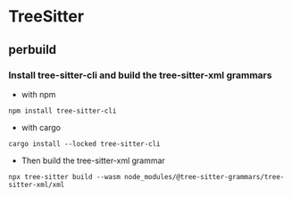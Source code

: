 # TreeSitter

## perbuild

### Install tree-sitter-cli and build the tree-sitter-xml grammars
- with npm
``` shell
npm install tree-sitter-cli
```

- with cargo
``` shell
cargo install --locked tree-sitter-cli
```

- Then build the tree-sitter-xml grammar
``` shell
npx tree-sitter build --wasm node_modules/@tree-sitter-grammars/tree-sitter-xml/xml
```
